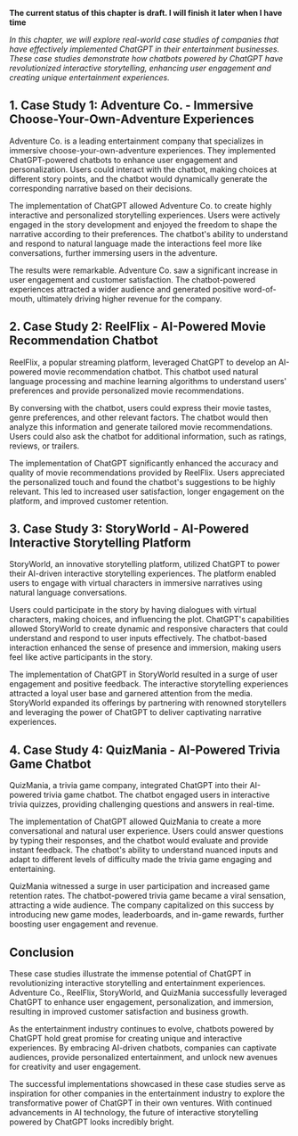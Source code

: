 **The current status of this chapter is draft. I will finish it later when I have time**

*In this chapter, we will explore real-world case studies of companies that have effectively implemented ChatGPT in their entertainment businesses. These case studies demonstrate how chatbots powered by ChatGPT have revolutionized interactive storytelling, enhancing user engagement and creating unique entertainment experiences.*

**1. Case Study 1: Adventure Co. - Immersive Choose-Your-Own-Adventure Experiences**
------------------------------------------------------------------------------------

Adventure Co. is a leading entertainment company that specializes in immersive choose-your-own-adventure experiences. They implemented ChatGPT-powered chatbots to enhance user engagement and personalization. Users could interact with the chatbot, making choices at different story points, and the chatbot would dynamically generate the corresponding narrative based on their decisions.

The implementation of ChatGPT allowed Adventure Co. to create highly interactive and personalized storytelling experiences. Users were actively engaged in the story development and enjoyed the freedom to shape the narrative according to their preferences. The chatbot's ability to understand and respond to natural language made the interactions feel more like conversations, further immersing users in the adventure.

The results were remarkable. Adventure Co. saw a significant increase in user engagement and customer satisfaction. The chatbot-powered experiences attracted a wider audience and generated positive word-of-mouth, ultimately driving higher revenue for the company.

**2. Case Study 2: ReelFlix - AI-Powered Movie Recommendation Chatbot**
-----------------------------------------------------------------------

ReelFlix, a popular streaming platform, leveraged ChatGPT to develop an AI-powered movie recommendation chatbot. This chatbot used natural language processing and machine learning algorithms to understand users' preferences and provide personalized movie recommendations.

By conversing with the chatbot, users could express their movie tastes, genre preferences, and other relevant factors. The chatbot would then analyze this information and generate tailored movie recommendations. Users could also ask the chatbot for additional information, such as ratings, reviews, or trailers.

The implementation of ChatGPT significantly enhanced the accuracy and quality of movie recommendations provided by ReelFlix. Users appreciated the personalized touch and found the chatbot's suggestions to be highly relevant. This led to increased user satisfaction, longer engagement on the platform, and improved customer retention.

**3. Case Study 3: StoryWorld - AI-Powered Interactive Storytelling Platform**
------------------------------------------------------------------------------

StoryWorld, an innovative storytelling platform, utilized ChatGPT to power their AI-driven interactive storytelling experiences. The platform enabled users to engage with virtual characters in immersive narratives using natural language conversations.

Users could participate in the story by having dialogues with virtual characters, making choices, and influencing the plot. ChatGPT's capabilities allowed StoryWorld to create dynamic and responsive characters that could understand and respond to user inputs effectively. The chatbot-based interaction enhanced the sense of presence and immersion, making users feel like active participants in the story.

The implementation of ChatGPT in StoryWorld resulted in a surge of user engagement and positive feedback. The interactive storytelling experiences attracted a loyal user base and garnered attention from the media. StoryWorld expanded its offerings by partnering with renowned storytellers and leveraging the power of ChatGPT to deliver captivating narrative experiences.

**4. Case Study 4: QuizMania - AI-Powered Trivia Game Chatbot**
---------------------------------------------------------------

QuizMania, a trivia game company, integrated ChatGPT into their AI-powered trivia game chatbot. The chatbot engaged users in interactive trivia quizzes, providing challenging questions and answers in real-time.

The implementation of ChatGPT allowed QuizMania to create a more conversational and natural user experience. Users could answer questions by typing their responses, and the chatbot would evaluate and provide instant feedback. The chatbot's ability to understand nuanced inputs and adapt to different levels of difficulty made the trivia game engaging and entertaining.

QuizMania witnessed a surge in user participation and increased game retention rates. The chatbot-powered trivia game became a viral sensation, attracting a wide audience. The company capitalized on this success by introducing new game modes, leaderboards, and in-game rewards, further boosting user engagement and revenue.

**Conclusion**
--------------

These case studies illustrate the immense potential of ChatGPT in revolutionizing interactive storytelling and entertainment experiences. Adventure Co., ReelFlix, StoryWorld, and QuizMania successfully leveraged ChatGPT to enhance user engagement, personalization, and immersion, resulting in improved customer satisfaction and business growth.

As the entertainment industry continues to evolve, chatbots powered by ChatGPT hold great promise for creating unique and interactive experiences. By embracing AI-driven chatbots, companies can captivate audiences, provide personalized entertainment, and unlock new avenues for creativity and user engagement.

The successful implementations showcased in these case studies serve as inspiration for other companies in the entertainment industry to explore the transformative power of ChatGPT in their own ventures. With continued advancements in AI technology, the future of interactive storytelling powered by ChatGPT looks incredibly bright.

